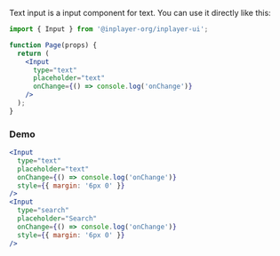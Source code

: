 Text input is a input component for text. You can use it directly like this:

```jsx static
import { Input } from '@inplayer-org/inplayer-ui';

function Page(props) {
  return (
    <Input
      type="text"
      placeholder="text"
      onChange={() => console.log('onChange')}
    />
  );
}
```

### Demo

```jsx
<Input
  type="text"
  placeholder="text"
  onChange={() => console.log('onChange')}
  style={{ margin: '6px 0' }}
/>
<Input
  type="search"
  placeholder="Search"
  onChange={() => console.log('onChange')}
  style={{ margin: '6px 0' }}
/>
```
